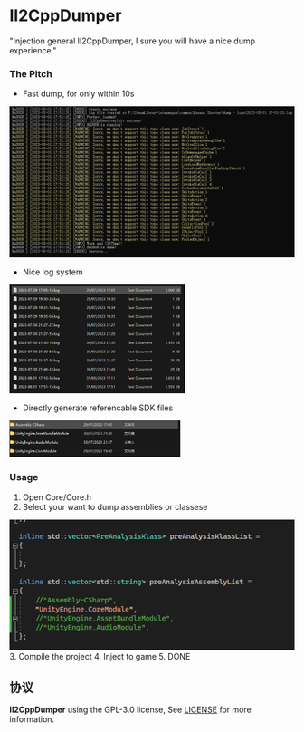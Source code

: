 # Il2CppDumper

"Injection general Il2CppDumper, I sure you will have a nice dump experience."

### The Pitch

- Fast dump, for only within 10s
<img src="Pic/Pic (3).png" alt="Fast Dump" style="zoom: 50%;" />

- Nice log system
<img src="Pic/Pic (1).png" alt="SDK Files" style="zoom:50%;" />

- Directly generate referencable SDK files
<img src="Pic/Pic (2).png" alt="SDK Files" style="zoom:50%;" />

### Usage

1. Open Core/Core.h
2. Select your want to dump assemblies or classese   
  <img src="Pic/Pic (4).png" alt=""/>
3. Compile the project
4. Inject to game
5. DONE

协议
-------

**Il2CppDumper** using the GPL-3.0 license, See [LICENSE](LICENSE) for more information.
